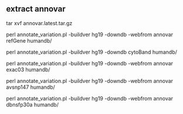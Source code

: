 ## extract annovar
tar xvf annovar.latest.tar.gz

perl annotate_variation.pl -buildver hg19 -downdb -webfrom annovar refGene humandb/

perl annotate_variation.pl -buildver hg19 -downdb cytoBand humandb/

perl annotate_variation.pl -buildver hg19 -downdb -webfrom annovar exac03 humandb/

perl annotate_variation.pl -buildver hg19 -downdb -webfrom annovar avsnp147 humandb/

perl annotate_variation.pl -buildver hg19 -downdb -webfrom annovar dbnsfp30a humandb/
